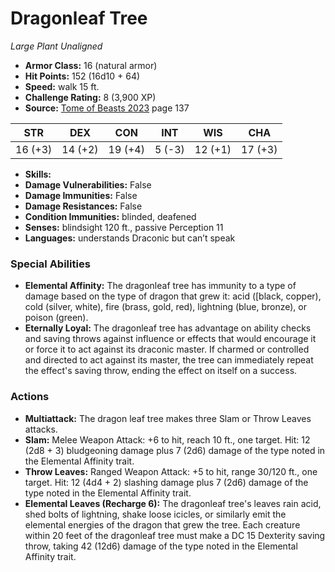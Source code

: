 # Dragonleaf Tree

*Large* *Plant* *Unaligned*

- **Armor Class:** 16 (natural armor)
- **Hit Points:** 152 (16d10 + 64)
- **Speed:** walk 15 ft.
- **Challenge Rating:** 8 (3,900 XP)
- **Source:** [Tome of Beasts 2023](https://koboldpress.com/kpstore/product/tome-of-beasts-1-2023-edition/) page 137

| STR | DEX | CON | INT | WIS | CHA |
| --- | --- | --- | --- | --- | --- |
| 16 (+3) | 14 (+2) | 19 (+4) | 5 (-3) | 12 (+1) | 17 (+3) |

- **Skills:** 
- **Damage Vulnerabilities:** False
- **Damage Immunities:** False
- **Damage Resistances:** False
- **Condition Immunities:** blinded, deafened
- **Senses:** blindsight 120 ft., passive Perception 11
- **Languages:** understands Draconic but can’t speak

### Special Abilities

- **Elemental Affinity:** The dragonleaf tree has immunity to a type of damage based on the type of dragon that grew it: acid ([black, copper), cold (silver, white), fire (brass, gold, red), lightning (blue, bronze), or poison (green).
- **Eternally Loyal:** The dragonleaf tree has advantage on ability checks and saving throws against influence or effects that would encourage it or force it to act against its draconic master. If charmed or controlled and directed to act against its master, the tree can immediately repeat the effect's saving throw, ending the effect on itself on a success.

### Actions

- **Multiattack:** The dragon leaf tree makes three Slam or Throw Leaves attacks.
- **Slam:** Melee Weapon Attack: +6 to hit, reach 10 ft., one target. Hit: 12 (2d8 + 3) bludgeoning damage plus 7 (2d6) damage of the type noted in the Elemental Affinity trait.
- **Throw Leaves:** Ranged Weapon Attack: +5 to hit, range 30/120 ft., one target. Hit: 12 (4d4 + 2) slashing damage plus 7 (2d6) damage of the type noted in the Elemental Affinity trait.
- **Elemental Leaves (Recharge 6):** The dragonleaf tree's leaves rain acid, shed bolts of lightning, shake loose icicles, or similarly emit the elemental energies of the dragon that grew the tree. Each creature within 20 feet of the dragonleaf tree must make a DC 15 Dexterity saving throw, taking 42 (12d6) damage of the type noted in the Elemental Affinity trait.
